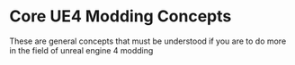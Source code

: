 # Core UE4 Modding Concepts

These are general concepts that must be understood if you are to do more in the field of unreal engine 4 modding
